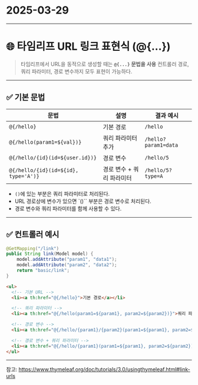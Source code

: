 # 2025-03-29
---

# 🌐 타임리프 URL 링크 표현식 (@{...})

> 타임리프에서 URL을 동적으로 생성할 때는 **`@{...}` 문법을 사용** 컨트롤러 경로, 쿼리 파라미터, 경로 변수까지 모두 표현이 가능하다.

---

## ✅ 기본 문법

| 문법                              | 설명                          | 결과 예시                             |
|-----------------------------------|-------------------------------|----------------------------------------|
| `@{/hello}`                       | 기본 경로                     | `/hello`                               |
| `@{/hello(param1=${val})}`        | 쿼리 파라미터 추가            | `/hello?param1=data`                   |
| `@{/hello/{id}(id=${user.id})}`   | 경로 변수                     | `/hello/5`                             |
| `@{/hello/{id}(id=${id}, type='A')}` | 경로 변수 + 쿼리 파라미터 | `/hello/5?type=A`                      |

- `()`에 있는 부분은 쿼리 파라미터로 처리된다.
- URL 경로상에 변수가 있으면 `()`` 부분은 경로 변수로 처리된다.
- 경로 변수와 쿼리 파라미터를 함께 사용할 수 있다.  
---

## ✅ 컨트롤러 예시

```java
@GetMapping("/link")
public String link(Model model) {
    model.addAttribute("param1", "data1");
    model.addAttribute("param2", "data2");
    return "basic/link";
}
```

```html
<ul>
  <!-- 기본 URL -->
  <li><a th:href="@{/hello}">기본 경로</a></li>

  <!-- 쿼리 파라미터 -->
  <li><a th:href="@{/hello(param1=${param1}, param2=${param2})}">쿼리 파라미터</a></li>

  <!-- 경로 변수 -->
  <li><a th:href="@{/hello/{param1}/{param2}(param1=${param1}, param2=${param2})}">경로 변수</a></li>

  <!-- 경로 변수 + 쿼리 파라미터 -->
  <li><a th:href="@{/hello/{param1}(param1=${param1}, param2=${param2})}">경로 + 쿼리</a></li>
</ul>
```

---
참고: https://www.thymeleaf.org/doc/tutorials/3.0/usingthymeleaf.html#link-urls